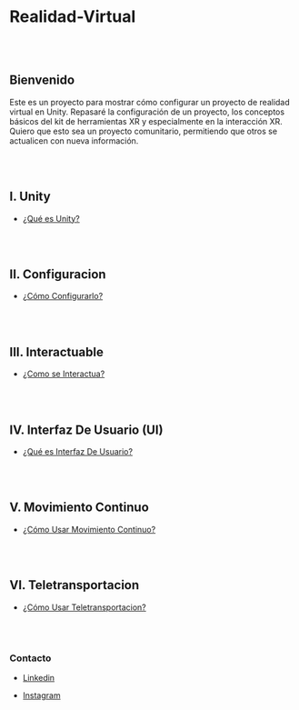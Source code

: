 # Realidad-Virtual

<br>
<br>

## Bienvenido
Este es un proyecto para mostrar cómo configurar un proyecto de realidad virtual en Unity. Repasaré la configuración de un proyecto, los conceptos básicos del kit de herramientas XR y especialmente en la interacción XR. Quiero que esto sea un proyecto comunitario, permitiendo que otros se actualicen con nueva información.



<br>
<br>

## I. Unity

* [¿Qué es Unity?](FoundamentalelsRealidadVirtual/Unity/README.md)




<br>
<br>

## II. Configuracion

* [¿Cómo Configurarlo?](FoundamentalelsRealidadVirtual/Configuracion/README.md)








<br>
<br>

## III. Interactuable

* [¿Como se Interactua?](FoundamentalelsRealidadVirtual/Interactuable/README.md)





<br>
<br>

## IV. Interfaz De Usuario (UI)

* [¿Qué es Interfaz De Usuario?](FoundamentalelsRealidadVirtual/InterfazDeUsuario/README.md)








<br>
<br>

## V. Movimiento Continuo

* [¿Cómo Usar Movimiento Continuo?](FoundamentalelsRealidadVirtual/MOvimientoContinuo/README.md)





<br>
<br>

## VI. Teletransportacion

* [¿Cómo Usar Teletransportacion?](FoundamentalelsRealidadVirtual/Teletransportación/README.md)





<br>
<br>

### Contacto


* <a href="https://www.linkedin.com/in/daviethedev/" target="_blank">Linkedin</a>

* <a href="https://www.instagram.com/daviethedev/" target="_blank">Instagram</a>
